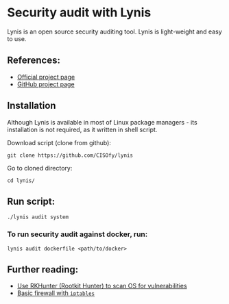 # Security audit with Lynis

Lynis is an open source security auditing tool. Lynis is light-weight and easy to use.

## References:

- [Official project page](https://cisofy.com/lynis/)
- [GitHub project page](https://github.com/CISOfy/Lynis)

## Installation

Although Lynis is available in most of Linux package managers - its installation is not required, as it written in shell script.

Download script (clone from github):

```shell
git clone https://github.com/CISOfy/lynis
```

Go to cloned directory:

```shell
cd lynis/
```

## Run script:

```shell
./lynis audit system
```

### To run security audit against docker, run:

```shell
lynis audit dockerfile <path/to/docker>
```

## Further reading:

- [Use RKHunter (Rootkit Hunter) to scan OS for vulnerabilities](https://github.com/VeliovGroup/ostrio/blob/master/tutorials/linux/security/rootkit-hunter.md)
- [Basic firewall with `iptables`](https://github.com/VeliovGroup/ostrio/blob/master/tutorials/linux/security/iptables-firewall.md)

